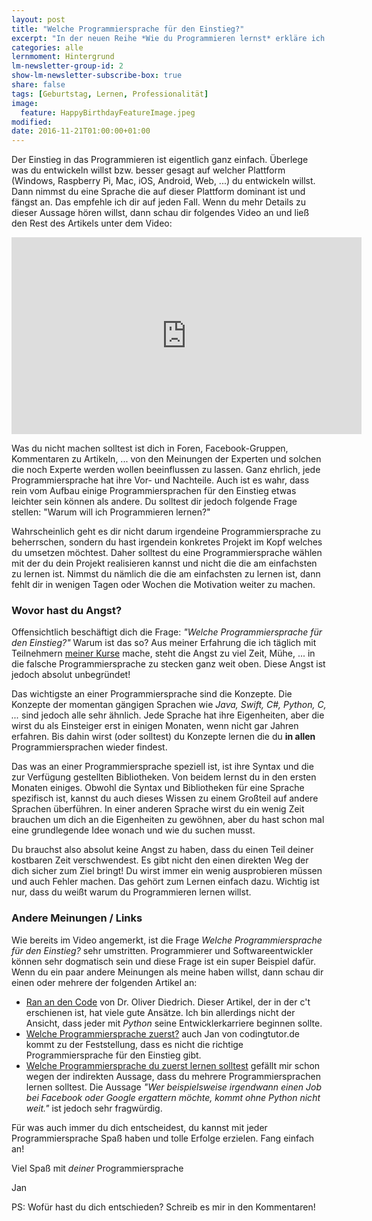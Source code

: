 ```yaml
---
layout: post
title: "Welche Programmiersprache für den Einstieg?"
excerpt: "In der neuen Reihe *Wie du Programmieren lernst* erkläre ich dir, dass die Programmiersprache unwichtig ist!"
categories: alle
lernmoment: Hintergrund
lm-newsletter-group-id: 2
show-lm-newsletter-subscribe-box: true
share: false
tags: [Geburtstag, Lernen, Professionalität]
image:
  feature: HappyBirthdayFeatureImage.jpeg
modified:
date: 2016-11-21T01:00:00+01:00
---
```


Der Einstieg in das Programmieren ist eigentlich ganz einfach. Überlege was du entwickeln willst bzw. besser gesagt auf welcher Plattform (Windows, Raspberry Pi, Mac, iOS, Android, Web, ...) du entwickeln willst. Dann nimmst du eine Sprache die auf dieser Plattform dominant ist und fängst an. Das empfehle ich dir auf jeden Fall. Wenn du mehr Details zu dieser Aussage hören willst, dann schau dir folgendes Video an und ließ den Rest des Artikels unter dem Video:

<iframe width="560" height="315" src="https://www.youtube-nocookie.com/embed/crP-uQc7fJA" frameborder="0" allow="encrypted-media" allowfullscreen></iframe>

Was du nicht machen solltest ist dich in Foren, Facebook-Gruppen, Kommentaren zu Artikeln, ... von den Meinungen der Experten und solchen die noch Experte werden wollen beeinflussen zu lassen. Ganz ehrlich, jede Programmiersprache hat ihre Vor- und Nachteile. Auch ist es wahr, dass rein vom Aufbau einige Programmiersprachen für den Einstieg etwas leichter sein können als andere. Du solltest dir jedoch folgende Frage stellen: "Warum will ich Programmieren lernen?"

Wahrscheinlich geht es dir nicht darum irgendeine Programmiersprache zu beherrschen, sondern du hast irgendein konkretes Projekt im Kopf welches du umsetzen möchtest. Daher solltest du eine Programmiersprache wählen mit der du dein Projekt realisieren kannst und nicht die die am einfachsten zu lernen ist. Nimmst du nämlich die die am einfachsten zu lernen ist, dann fehlt dir in wenigen Tagen oder Wochen die Motivation weiter zu machen.

### Wovor hast du Angst?

Offensichtlich beschäftigt dich die Frage: *"Welche Programmiersprache für den Einstieg?"* Warum ist das so? Aus meiner Erfahrung die ich täglich mit Teilnehmern [meiner Kurse](/einstieg-csharp/) mache, steht die Angst zu viel Zeit, Mühe, ... in die falsche Programmiersprache zu stecken ganz weit oben. Diese Angst ist jedoch absolut unbegründet!

Das wichtigste an einer Programmiersprache sind die Konzepte. Die Konzepte der momentan gängigen Sprachen wie *Java, Swift, C#, Python, C, ...* sind jedoch alle sehr ähnlich. Jede Sprache hat ihre Eigenheiten, aber die wirst du als Einsteiger erst in einigen Monaten, wenn nicht gar Jahren erfahren. Bis dahin wirst (oder solltest) du Konzepte lernen die du **in allen** Programmiersprachen wieder findest.

Das was an einer Programmiersprache speziell ist, ist ihre Syntax und die zur Verfügung gestellten Bibliotheken. Von beidem lernst du in den ersten Monaten einiges. Obwohl die Syntax und Bibliotheken für eine Sprache spezifisch ist, kannst du auch dieses Wissen zu einem Großteil auf andere Sprachen überführen. In einer anderen Sprache wirst du ein wenig Zeit brauchen um dich an die Eigenheiten zu gewöhnen, aber du hast schon mal eine grundlegende Idee wonach und wie du suchen musst.

Du brauchst also absolut keine Angst zu haben, dass du einen Teil deiner kostbaren Zeit verschwendest. Es gibt nicht den einen direkten Weg der dich sicher zum Ziel bringt! Du wirst immer ein wenig ausprobieren müssen und auch Fehler machen. Das gehört zum Lernen einfach dazu. Wichtig ist nur, dass du weißt warum du Programmieren lernen willst. 

### Andere Meinungen / Links

Wie bereits im Video angemerkt, ist die Frage *Welche Programmiersprache für den Einstieg?* sehr umstritten. Programmierer und Softwareentwickler können sehr dogmatisch sein und diese Frage ist ein super Beispiel dafür. Wenn du ein paar andere Meinungen als meine haben willst, dann schau dir einen oder mehrere der folgenden Artikel an:

 - [Ran an den Code](http://www.heise.de/ct/ausgabe/2015-18-Die-passende-Programmiersprache-finden-2767703.html) von Dr. Oliver Diedrich. Dieser Artikel, der in der c't erschienen ist, hat viele gute Ansätze. Ich bin allerdings nicht der Ansicht, dass jeder mit *Python* seine Entwicklerkarriere beginnen sollte.
 - [Welche Programmiersprache zuerst?](https://codingtutor.de/programmieren-lernen/welche-programmiersprache-zuerst-lernen-2/) auch Jan von codingtutor.de kommt zu der Feststellung, dass es nicht die richtige Programmiersprache für den Einstieg gibt.
 - [Welche Programmiersprache du zuerst lernen solltest](http://t3n.de/news/programmiersprache-lernen-711022/) gefällt mir schon wegen der indirekten Aussage, dass du mehrere Programmiersprachen lernen solltest. Die Aussage *"Wer beispielsweise irgendwann einen Job bei Facebook oder Google ergattern möchte, kommt ohne Python nicht weit."* ist jedoch sehr fragwürdig.

Für was auch immer du dich entscheidest, du kannst mit jeder Programmiersprache Spaß haben und tolle Erfolge erzielen. Fang einfach an!

Viel Spaß mit *deiner* Programmiersprache

Jan

PS: Wofür hast du dich entschieden? Schreib es mir in den Kommentaren!
